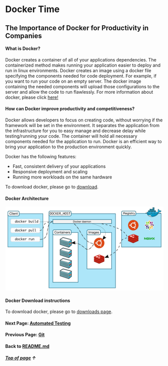 # Docker Time

## The Importance of Docker for Productivity in Companies

#### What is Docker? 

Docker creates a container of all of your applications dependencies. The containerized method makes running your application easier to deploy and run in linux environments. Docker creates an image using a docker file specifying the components needed for code deployment. For example, if you want to run your code on an empty server. The docker image containing the needed components will upload those configurations to the server and allow the code to run flawlessly.
For more information about docker, please click [here!](https://docs.docker.com/get-started/overview/)

#### How can Docker improve productivity and competitiveness?

Docker allows developers to focus on creating code, without worrying if the framework will be set in the environment. It separates the application from the infrastructure for you to easy manage and decrease delay while testing/running your code. The container will hold all necessary components needed for the application to run. 
Docker is an efficient way to bring your application to the production environment quickly.

Docker has the following features: 

- Fast, consistent delivery of your applications
- Responsive deployment and scaling
- Running more workloads on the same hardware

To download docker, please go to [download](https://hub.docker.com/search?q=&type=edition&offering=community&sort=updated_at&order=desc).

#### Docker Architecture 

![Image of Docker Architecture](images/architecture.JPG)

#### Docker Download instructions

To download docker, please go to [downloads page](https://hub.docker.com/search?q=&type=edition&offering=community&sort=updated_at&order=desc).




#### Next Page: [Automated Testing](https://github.com/vfm2/is601-miniproject/blob/main/autoTest.md)
#### Previous Page: [Git](https://github.com/vfm2/is601-miniproject/blob/main/gitPage.md)
#### Back to [README.md](https://github.com/vfm2/is601-miniproject/blob/main/README.md)

##### [Top of page](#Docker-Time) &#8593;
